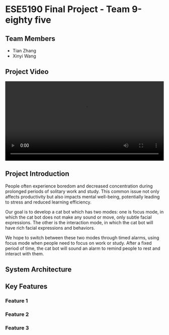 # ESE5190 Final Project - Team 9-eighty five

## Team Members
- Tian Zhang
- Xinyi Wang

## Project Video
<div align="center">
  <video controls width="100%">
  <source src="./attachments/video_test.mov" type="video/mov">

</video>
</div>


## Project Introduction
  People often experience boredom and decreased concentration during prolonged periods of solitary work and study. This common issue not only affects productivity but also impacts mental well-being, potentially leading to stress and reduced learning efficiency.  

  Our goal is to develop a cat bot which has two modes: one is focus mode, in which the cat bot does not make any sound or move, only subtle facial expressions.
The other is the interaction mode, in which the cat bot will have rich facial expressions and behaviors.  

  We hope to switch between these two modes through timed alarms, using focus mode when people need to focus on work or study. After a fixed period of time, the cat bot will sound an alarm to remind people to rest and interact with them.  


## System Architecture


## Key Features
### Feature 1


### Feature 2


### Feature 3



